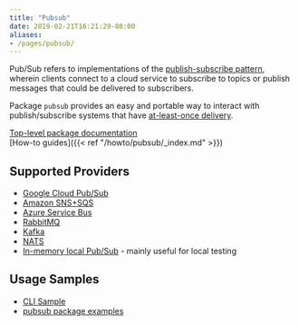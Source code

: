 ```yaml
---
title: "Pubsub"
date: 2019-02-21T16:21:29-08:00
aliases:
- /pages/pubsub/
---
```


Pub/Sub refers to implementations of the [publish-subscribe
pattern](https://en.wikipedia.org/wiki/Publish%E2%80%93subscribe_pattern),
wherein clients connect to a cloud service to subscribe to topics or publish
messages that could be delivered to subscribers.

Package `pubsub` provides an easy and portable way to interact with
publish/subscribe systems that have [at-least-once
delivery](https://en.wikipedia.org/wiki/Advanced_Message_Queuing_Protocol#Overview).

<!--more-->

[Top-level package documentation](https://godoc.org/gocloud.dev/pubsub)<br>
[How-to guides]({{< ref "/howto/pubsub/_index.md" >}})

## Supported Providers

* [Google Cloud Pub/Sub](https://godoc.org/gocloud.dev/pubsub/gcppubsub)
* [Amazon SNS+SQS](https://godoc.org/gocloud.dev/pubsub/awssnssqs)
* [Azure Service Bus](https://godoc.org/gocloud.dev/pubsub/azuresb)
* [RabbitMQ](https://godoc.org/gocloud.dev/pubsub/rabbitpubsub)
* [Kafka](https://godoc.org/gocloud.dev/pubsub/kafkapubsub)
* [NATS](https://godoc.org/gocloud.dev/pubsub/natspubsub)
* [In-memory local Pub/Sub](https://godoc.org/gocloud.dev/pubsub/mempubsub) -
  mainly useful for local testing

## Usage Samples

* [CLI Sample](https://github.com/google/go-cloud/tree/master/samples/gocdk-pubsub)
* [pubsub package examples](https://godoc.org/gocloud.dev/pubsub#pkg-examples)

